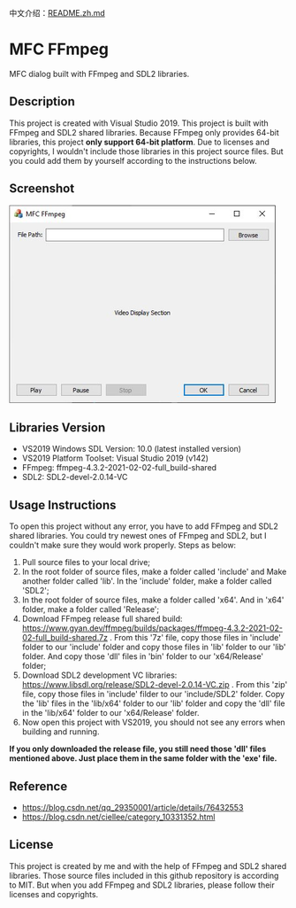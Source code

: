 中文介绍：[README.zh.md](README.zh.md)

# MFC FFmpeg
MFC dialog built with FFmpeg and SDL2 libraries.

## Description
This project is created with Visual Studio 2019. This project is built with FFmpeg and SDL2 shared libraries.
Because FFmpeg only provides 64-bit libraries, this project **only support 64-bit platform**.
Due to licenses and copyrights, I wouldn't include those libraries in this project source files. But you could add them by yourself according to the instructions below.

## Screenshot
![Screenshot](res/Capture.jpg)

## Libraries Version
* VS2019 Windows SDL Version: 10.0 (latest installed version)
* VS2019 Platform Toolset: Visual Studio 2019 (v142)
* FFmpeg: ffmpeg-4.3.2-2021-02-02-full_build-shared
* SDL2: SDL2-devel-2.0.14-VC

## Usage Instructions
To open this project without any error, you have to add FFmpeg and SDL2 shared libraries.
You could try newest ones of FFmpeg and SDL2, but I couldn't make sure they would work properly.
Steps as below:
1. Pull source files to your local drive;
2. In the root folder of source files, make a folder called 'include' and Make another folder called 'lib'.
In the 'include' folder, make a folder called 'SDL2';
3. In the root folder of source files, make a folder called 'x64'. And in 'x64' folder, make a folder called 'Release';
4. Download FFmpeg release full shared build: https://www.gyan.dev/ffmpeg/builds/packages/ffmpeg-4.3.2-2021-02-02-full_build-shared.7z . From this '7z' file, copy those files in 'include' folder to our 'include' folder and copy those files in 'lib' folder to our 'lib' folder. And copy those 'dll' files in 'bin' folder to our 'x64/Release' folder;
5. Download SDL2 development VC libraries: https://www.libsdl.org/release/SDL2-devel-2.0.14-VC.zip . From this 'zip' file, copy those files in 'include' filder to our 'include/SDL2' folder. Copy the 'lib' files in the 'lib/x64' folder to our 'lib' folder and copy the 'dll' file in the 'lib/x64' folder to our 'x64/Release' folder.
6. Now open this project with VS2019, you should not see any errors when building and running.

**If you only downloaded the release file, you still need those 'dll' files mentioned above. Just place them in the same folder with the 'exe' file.**

## Reference
* https://blog.csdn.net/qq_29350001/article/details/76432553
* https://blog.csdn.net/ciellee/category_10331352.html

## License
This project is created by me and with the help of FFmpeg and SDL2 shared libraries.
Those source files included in this github repository is according to MIT. But when you add FFmpeg and SDL2 libraries, please follow their licenses and copyrights.
